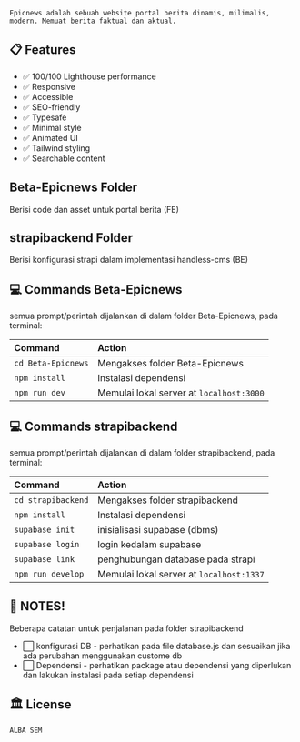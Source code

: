     Epicnews adalah sebuah website portal berita dinamis, milimalis, modern. Memuat berita faktual dan aktual. 

## 📋 Features

- ✅ 100/100 Lighthouse performance
- ✅ Responsive
- ✅ Accessible
- ✅ SEO-friendly
- ✅ Typesafe
- ✅ Minimal style
- ✅ Animated UI
- ✅ Tailwind styling
- ✅ Searchable content 


## Beta-Epicnews Folder
Berisi code dan asset untuk portal berita (FE)

## strapibackend Folder
Berisi konfigurasi strapi dalam implementasi handless-cms (BE)

## 💻 Commands Beta-Epicnews

semua prompt/perintah dijalankan di dalam folder Beta-Epicnews, pada terminal:

| Command                   | Action                                           |
| :------------------------ | :----------------------------------------------- |
| `cd Beta-Epicnews`        | Mengakses folder Beta-Epicnews                   |
| `npm install`             | Instalasi dependensi                             |
| `npm run dev`             | Memulai lokal server at `localhost:3000`         |

## 💻 Commands strapibackend

semua prompt/perintah dijalankan di dalam folder strapibackend, pada terminal:

| Command                   | Action                                           |
| :------------------------ | :----------------------------------------------- |
| `cd strapibackend`        | Mengakses folder strapibackend                   |
| `npm install`             | Instalasi dependensi                             |
| `supabase init`           | inisialisasi supabase (dbms)                     |
| `supabase login`          | login kedalam supabase                           |
| `supabase link`           | penghubungan database pada strapi                |
| `npm run develop`         | Memulai lokal server at `localhost:1337`         |

## 📌 NOTES!

Beberapa catatan untuk penjalanan pada folder strapibackend
- ⬜ konfigurasi DB - perhatikan pada file database.js dan sesuaikan jika ada perubahan menggunakan custome db
- ⬜ Dependensi - perhatikan package atau dependensi yang diperlukan dan lakukan instalasi pada setiap dependensi


## 🏛️ License

`ALBA SEM`

